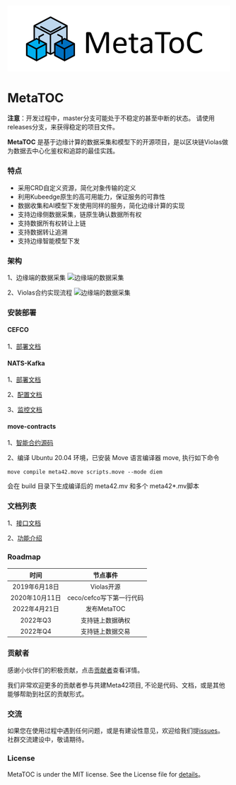 ![image](docs/images/MetaToc_logo.png)  

# MetaTOC
**注意**：开发过程中，master分支可能处于不稳定的甚至中断的状态。 请使用releases分支，来获得稳定的项目文件。

**MetaTOC** 是基于边缘计算的数据采集和模型下的开源项目，是以区块链Violas做为数据去中心化鉴权和追踪的最佳实践。
### 特点
- 采用CRD自定义资源，简化对象传输的定义
- 利用Kubeedge原生的高可用能力，保证服务的可靠性
- 数据收集和AI模型下发使用同样的服务，简化边缘计算的实现
- 支持边缘侧数据采集，链原生确认数据所有权
- 支持数据所有权转让上链
- 支持数据转让追溯
- 支持边缘智能模型下发
### 架构
1、边缘端的数据采集
![边缘端的数据采集](https://github.com/vmeta42/metatoc/blob/main/docs/images/Architecture_collect.jpg)

2、Violas合约实现流程
![边缘端的数据采集](https://github.com/vmeta42/metatoc/blob/main/docs/images/Architecture_Violas.png)

### 安装部署
####   CEFCO 
1、[部署文档](https://github.com/vmeta42/metatoc/tree/main/cefco#readme)
#### NATS-Kafka 
1、[部署文档](https://github.com/vmeta42/metatoc/blob/main/nats-kafka/docs/buildandrun.md)  

2、[配置文档](https://github.com/vmeta42/metatoc/blob/main/nats-kafka/docs/config.md)  

3、[监控文档](https://github.com/vmeta42/metatoc/blob/main/nats-kafka/docs/monitoring.md)
#### move-contracts
1、[智能合约源码](https://github.com/vmeta42/metatoc/tree/main/move-contracts)  

2、编译
Ubuntu 20.04 环境，已安装 Move 语言编译器 move, 执行如下命令
```
move compile meta42.move scripts.move --mode diem
```
会在 build 目录下生成编译后的 meta42.mv 和多个 meta42*.mv脚本
### 文档列表
1、[接口文档](https://github.com/vmeta42/metatoc/blob/main/docs/interface_doc.md)  

2、[功能介绍](https://github.com/vmeta42/metatoc/blob/main/docs/introduced_function1.md)

### Roadmap
|      时间      |         节点事件         |
| :-----------: | :---------------------: |
| 2019年6月18日  |       Violas开源        |
| 2020年10月11日 | ceco/cefco写下第一行代码 |
| 2022年4月21日  |       发布MetaTOC       |
|    2022年Q3    |     支持链上数据确权      |
|    2022年Q4    |     支持链上数据交易      |
### 贡献者
 感谢小伙伴们的积极贡献，点击[贡献者](https://github.com/vmeta42/metatoc/graphs/contributors)查看详情。  
 
我们非常欢迎更多的贡献者参与共建Meta42项目, 不论是代码、文档，或是其他能够帮助到社区的贡献形式。
### 交流
如果您在使用过程中遇到任何问题，或是有建设性意见，欢迎给我们提[issues](https://github.com/vmeta42/metatoc/issues)。
社群交流建设中，敬请期待。
### License
MetaTOC is under the  MIT license. See the License file for [details](https://github.com/vmeta42/metadb/blob/3.9.39.x/LICENSE.txt)。


